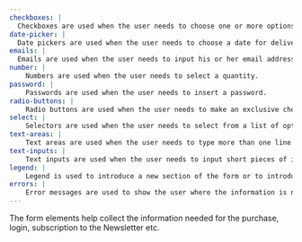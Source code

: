 ```yaml
---
checkboxes: |
  Checkboxes are used when the user needs to choose one or more options.
date-picker: |
  Date pickers are used when the user needs to choose a date for delivery or service.
emails: |
  Emails are used when the user needs to input his or her email address.
number: |
    Numbers are used when the user needs to select a quantity.
password: |
    Passwords are used when the user needs to insert a password.
radio-buttons: |
    Radio buttons are used when the user needs to make an exclusive choice between options.
select: |
    Selectors are used when the user needs to select from a list of options.
text-areas: |
    Text areas are used when the user needs to type more than one line of text, for example, special requirements or notes.
text-inputs: |
    Text inputs are used when the user needs to input short pieces of information, like, name.
legend: |
    Legend is used to introduce a new section of the form or to introduce a question for a radio buttons, checkboxes or other choice questions.
errors: |
    Error messages are used to show the user where the information is not valid, so it is easier for him to correct mistakes.
---
```


The form elements help collect the information needed for the purchase, login, subscription to the Newsletter etc.
